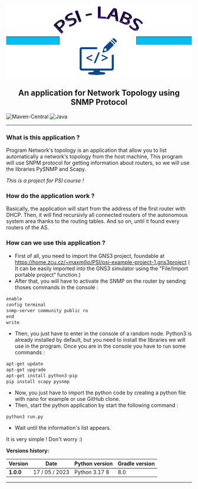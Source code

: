 <h2 align="center">
<br>
  <img src="images/PSI.png" alt="PSI logo">
  <br>
    <br>
        An application for Network Topology
        using SNMP Protocol
  <br>
</h2>



<div align="left">

![Maven-Central](https://img.shields.io/badge/MavenCentral-8.7.6-success)
![Java](https://img.shields.io/badge/Python-3.17-red)

</div>

---

### What is this application ?

Program Network‘s topology is an application that allow you to list automatically a network‘s topology from the host machine,
This program will use SNPM protocol for getting information about routers, so we will use the libraries PySNMP and Scapy.

_This is a project for PSI course !_

### How do the application work ?

Basically, the application will start from the address of the first router with DHCP. Then, it will find recursivly all connected routers
of the autonomous system area thanks to the routing tables. And so on, until it found every routers of the AS.



### How can we use this application ?

- First of all, you need to import the GNS3 project, foundable at https://home.zcu.cz/~maxmilio/PSI/psi-example-project-1.gns3project
( It can be easily imported into the GNS3 simulator using the "File/Import portable project“ function.)
- After that, you will have to activate the SNMP on the router by sending thoses commands in the console :
```shell
enable
config terminal
snmp-server community public ro
end
write
```
- Then, you just have to enter in the console of a random node. Python3 is already installed by default, but you need to install
the libraries we will use in the program. Once you are in the console you have to run some commands :
```shell
apt-get update
apt-get upgrade
apt-get install python3-pip
pip install scapy pysnmp
```
- Now, you just have to import the python code by creating a python file with nano for example or use GitHub clone.
- Then, start the python application by start the following command :
```shell
python3 run.py
```
- Wait until the information's list appears.

It is very simple !  Don't worry :)


**Versions history:**

|      Version       | Date           | Python version |        Gradle version       |
|--------------------|----------------|----------------|-----------------------------|
| **1.0.0**          | 17 / 05 / 2023 | Python 3.17 8  |        8.0                  |

-----